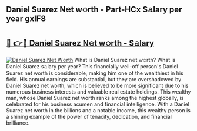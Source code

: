 ## Daniel Suarez N𝚎t w𝚘rth - Part-HCx S𝚊lary per year gxIF8

# <h2><a href="http://gc1hvue.nevu.top/?p=Daniel+Suarez">🔗 👉🔴 Daniel Suarez N𝚎t w𝚘rth - S𝚊lary</a></h2>

[![Daniel Suarez N𝚎t W𝚘rth](https://i.imgur.com/Oavwk0R.jpeg)](http://gc1hvue.nevu.top/?p=Daniel+Suarez)
What is Daniel Suarez n𝚎t w𝚘rth? What is Daniel Suarez s𝚊lary per year?
This financially well-off person's Daniel Suarez net worth is considerable, making him one of the wealthiest in his field. His annual earnings are substantial, but they are overshadowed by Daniel Suarez net worth, which is believed to be more significant due to his numerous business interests and valuable real estate holdings. This wealthy man, whose Daniel Suarez net worth ranks among the highest globally, is celebrated for his business acumen and financial intelligence. With a Daniel Suarez net worth in the billions and a notable income, this wealthy person is a shining example of the power of tenacity, dedication, and financial brilliance.

